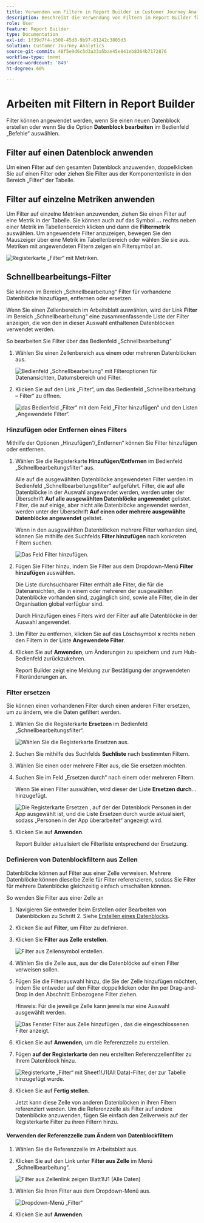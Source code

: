 ```yaml
---
title: Verwenden von Filtern in Report Builder in Customer Journey Analytics
description: Beschreibt die Verwendung von Filtern im Report Builder für das Customer Journey Analytics
role: User
feature: Report Builder
type: Documentation
exl-id: 1f39d7f4-b508-45d8-9b97-81242c3805d3
solution: Customer Journey Analytics
source-git-commit: 48f5e9d6c5d3a33a5bae45e841eb8364b7172876
workflow-type: tm+mt
source-wordcount: '849'
ht-degree: 60%

---
```


# Arbeiten mit Filtern in Report Builder

Filter können angewendet werden, wenn Sie einen neuen Datenblock erstellen oder wenn Sie die Option **Datenblock bearbeiten** im Bedienfeld „Befehle“ auswählen.

## Filter auf einen Datenblock anwenden

Um einen Filter auf den gesamten Datenblock anzuwenden, doppelklicken Sie auf einen Filter oder ziehen Sie Filter aus der Komponentenliste in den Bereich „Filter“ der Tabelle.

## Filter auf einzelne Metriken anwenden

Um Filter auf einzelne Metriken anzuwenden, ziehen Sie einen Filter auf eine Metrik in der Tabelle. Sie können auch auf das Symbol **...** rechts neben einer Metrik im Tabellenbereich klicken und dann die **Filtermetrik** auswählen. Um angewendete Filter anzuzeigen, bewegen Sie den Mauszeiger über eine Metrik im Tabellenbereich oder wählen Sie sie aus. Metriken mit angewendeten Filtern zeigen ein Filtersymbol an.

![Registerkarte „Filter“ mit Metriken.](./assets/filter_by.png)

## Schnellbearbeitungs-Filter

Sie können im Bereich „Schnellbearbeitung“ Filter für vorhandene Datenblöcke hinzufügen, entfernen oder ersetzen.

Wenn Sie einen Zellenbereich im Arbeitsblatt auswählen, wird der Link **Filter** im Bereich „Schnellbearbeitung“ eine zusammenfassende Liste der Filter anzeigen, die von den in dieser Auswahl enthaltenen Datenblöcken verwendet werden.

So bearbeiten Sie Filter über das Bedienfeld „Schnellbearbeitung“

1. Wählen Sie einen Zellenbereich aus einem oder mehreren Datenblöcken aus.

   ![Bedienfeld „Schnellbearbeitung“ mit Filteroptionen für Datenansichten, Datumsbereich und Filter.](./assets/select_multiple_dbs.png)

1. Klicken Sie auf den Link „Filter“, um das Bedienfeld „Schnellbearbeitung – Filter“ zu öffnen.

   ![das Bedienfeld „Filter“ mit dem Feld „Filter hinzufügen“ und den Listen „Angewendete Filter“.](./assets/quick_edit_filters.png)

### Hinzufügen oder Entfernen eines Filters

Mithilfe der Optionen „Hinzufügen“/„Entfernen“ können Sie Filter hinzufügen oder entfernen.

1. Wählen Sie die Registerkarte **Hinzufügen/Entfernen** im Bedienfeld „Schnellbearbeitungsfilter“ aus.

   Alle auf die ausgewählten Datenblöcke angewendeten Filter werden im Bedienfeld „Schnellbearbeitungsfilter“ aufgeführt. Filter, die auf alle Datenblöcke in der Auswahl angewendet werden, werden unter der Überschrift **Auf alle ausgewählten Datenblöcke angewendet** gelistet. Filter, die auf einige, aber nicht alle Datenblöcke angewendet werden, werden unter der Überschrift **Auf einen oder mehrere ausgewählte Datenblöcke angewendet** gelistet.

   Wenn in den ausgewählten Datenblöcken mehrere Filter vorhanden sind, können Sie mithilfe des Suchfelds **Filter hinzufügen** nach konkreten Filtern suchen.

   ![Das Feld Filter hinzufügen.](./assets/add_filter.png)

1. Fügen Sie Filter hinzu, indem Sie Filter aus dem Dropdown-Menü **Filter hinzufügen** auswählen.

   Die Liste durchsuchbarer Filter enthält alle Filter, die für die Datenansichten, die in einem oder mehreren der ausgewählten Datenblöcke vorhanden sind, zugänglich sind, sowie alle Filter, die in der Organisation global verfügbar sind.

   Durch Hinzufügen eines Filters wird der Filter auf alle Datenblöcke in der Auswahl angewendet.

1. Um Filter zu entfernen, klicken Sie auf das Löschsymbol **x** rechts neben den Filtern in der Liste **Angewendete Filter**.

1. Klicken Sie auf **Anwenden**, um Änderungen zu speichern und zum Hub-Bedienfeld zurückzukehren.

   Report Builder zeigt eine Meldung zur Bestätigung der angewendeten Filteränderungen an.

### Filter ersetzen

Sie können einen vorhandenen Filter durch einen anderen Filter ersetzen, um zu ändern, wie die Daten gefiltert werden.

1. Wählen Sie die Registerkarte **Ersetzen** im Bedienfeld „Schnellbearbeitungsfilter“.

   ![Wählen Sie die Registerkarte Ersetzen aus.](./assets/replace_filter.png)

1. Suchen Sie mithilfe des Suchfelds **Suchliste** nach bestimmten Filtern.

1. Wählen Sie einen oder mehrere Filter aus, die Sie ersetzen möchten.

1. Suchen Sie im Feld „Ersetzen durch“ nach einem oder mehreren Filtern.

   Wenn Sie einen Filter auswählen, wird dieser der Liste **Ersetzen durch**... hinzugefügt.

   ![Die Registerkarte Ersetzen , auf der der Datenblock Personen in der App ausgewählt ist, und die Liste Ersetzen durch wurde aktualisiert, sodass „Personen in der App überarbeitet“ angezeigt wird.](./assets/replace_screen_new.png)

1. Klicken Sie auf **Anwenden**.

   Report Builder aktualisiert die Filterliste entsprechend der Ersetzung.

### Definieren von Datenblockfiltern aus Zellen

Datenblöcke können auf Filter aus einer Zelle verweisen. Mehrere Datenblöcke können dieselbe Zelle für Filter referenzieren, sodass Sie Filter für mehrere Datenblöcke gleichzeitig einfach umschalten können.

So wenden Sie Filter aus einer Zelle an

1. Navigieren Sie entweder beim Erstellen oder Bearbeiten von Datenblöcken zu Schritt 2. Siehe [Erstellen eines Datenblocks](./create-a-data-block.md).
1. Klicken Sie auf **Filter**, um Filter zu definieren.
1. Klicken Sie **Filter aus Zelle erstellen**.

   ![Filter aus Zellensymbol erstellen.](./assets/create-filter-from-cell.png)

1. Wählen Sie die Zelle aus, aus der die Datenblöcke auf einen Filter verweisen sollen.

1. Fügen Sie die Filterauswahl hinzu, die Sie der Zelle hinzufügen möchten, indem Sie entweder auf den Filter doppelklicken oder ihn per Drag-and-Drop in den Abschnitt Einbezogene Filter ziehen.

   Hinweis: Für die jeweilige Zelle kann jeweils nur eine Auswahl ausgewählt werden.

   ![Das Fenster Filter aus Zelle hinzufügen , das die eingeschlossenen Filter anzeigt.](./assets/select-filters.png)

1. Klicken Sie auf **Anwenden**, um die Referenzzelle zu erstellen.

1. Fügen **auf der Registerkarte** den neu erstellten Referenzzellenfilter zu Ihrem Datenblock hinzu.

   ![Registerkarte „Filter“ mit Sheet1!J1(All Data)-Filter, der zur Tabelle hinzugefügt wurde.](./assets/reference-cell-filter.png)

1. Klicken Sie auf **Fertig stellen**.

   Jetzt kann diese Zelle von anderen Datenblöcken in ihren Filtern referenziert werden. Um die Referenzzelle als Filter auf andere Datenblöcke anzuwenden, fügen Sie einfach den Zellverweis auf der Registerkarte Filter zu ihren Filtern hinzu.

#### Verwenden der Referenzzelle zum Ändern von Datenblockfiltern

1. Wählen Sie die Referenzzelle im Arbeitsblatt aus.

1. Klicken Sie auf den Link unter **Filter aus Zelle** im Menü „Schnellbearbeitung“.

   ![Filter aus Zellenlink zeigen Blatt1!J1 (Alle Daten)](./assets/filters-from-cell-link.png)

1. Wählen Sie Ihren Filter aus dem Dropdown-Menü aus.

   ![Dropdown-Menü „Filter“](./assets/filter-drop-down.png)

1. Klicken Sie auf **Anwenden**.
